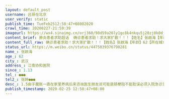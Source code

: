 ```yaml
---
layout: default_post
username: 吕哥在北京
user_verify: static
publish_time: TueFeb2512:58:47+08002020
crawl_time: 20200227-21:59:39
imageurl: https://wx4.sinaimg.cn/orj360/98d59a26ly1gc8k4nkqu5j20zj0k0dji.jpg,https://wx4.sinaimg.cn/orj360/98d59a26ly1gc8k4nbk5nj20qe0zktcx.jpg,https://wx1.sinaimg.cn/orj360/98d59a26ly1gc8k4nun7fj20k00zk771.jpg,https://wx2.sinaimg.cn/orj360/98d59a26ly1gc8k4o4n1kj20hs1c50wp.jpg,https://wx1.sinaimg.cn/orj360/98d59a26ly1gc8k4oaivmj20hs1edgp3.jpg
content_brief: 肺炎患者求助超话  确诊患者求助！求大家扩散！！！【姓名】张啟海【年龄】62【所在城市】武汉【所在小区、社区】江南协和医院【患病时间】1.13【联系方式】●●●【其他紧急联系人】张婷●●●【病情描述】 1.5由于腹胀一直在家里养病 后来咨询医生朋友 说可能是肠梗阻 不能耽 ...全文
content_full_raw: 确诊患者求助！求大家扩散！！！【姓名】张啟海【年龄】62【所在城市】武汉【所在小区、社区】江南协和医院【患病时间】1.13【联系方式】●●●【其他紧急联系人】张婷●●●【病情描述】1.5由于腹胀一直在家里养病后来咨询医生朋友说可能是肠梗阻不能耽误必须入院急诊1.13号急诊做ct拍片肠梗阻加疑似被医院收治隔离做了三次核酸一切正常前天突然告病重消化道穿孔并确诊入院10多天后面医生一直不让吃说不好哪怕再强壮的人不吃每天打营养针也没有抵抗力扛不住院方说最好转院可是又告知门诊几乎都转不出去现情况危及本人也在隔离为人子女却一点办法没有！求社会各界关注！院方说告病重也未告知家属家属托人查看病历才知道。真的绝望了才会来这里求助尽快转院治疗！跪谢！！！北京
status_url: https://m.weibo.cn/status/4475839376790281
name_: 张啟海
age_: 62
city_: 武汉
address_: 江南协和医院
since_: 1.13
tel_: ●●●
tel2_: 张婷●●●
desc_: 1.5由于腹胀一直在家里养病后来咨询医生朋友说可能是肠梗阻不能耽误必须入院急诊1.13号急诊做ct拍片肠梗阻加疑似被医院收治隔离做了三次核酸一切正常前天突然告病重消化道穿孔并确诊入院10多天后面医生一直不让吃说不好哪怕再强壮的人不吃每天打营养针也没有抵抗力扛不住院方说最好转院可是又告知门诊几乎都转不出去现情况危及本人也在隔离为人子女却一点办法没有！求社会各界关注！院方说告病重也未告知家属家属托人查看病历才知道。真的绝望了才会来这里求助尽快转院治疗！跪谢！！！北京
publish_timestamp: 2020-02-25 12:58:47+08:00
---
```

